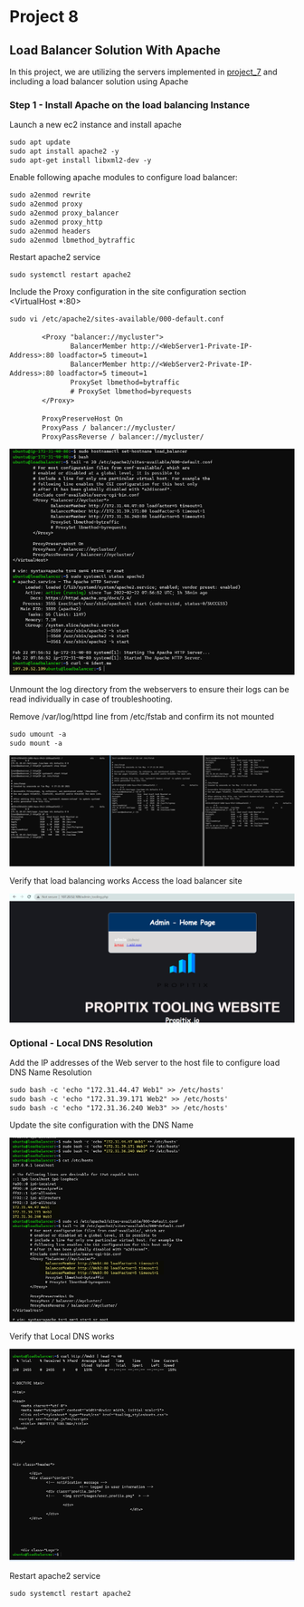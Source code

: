 # Project 8

## Load Balancer Solution With Apache

In this project, we are utilizing the servers implemented in [project_7](../project_7_files/project_7.md) and including a load balancer solution using Apache

### Step 1 - Install Apache on the load balancing Instance
Launch a new ec2 instance and install apache
```
sudo apt update
sudo apt install apache2 -y
sudo apt-get install libxml2-dev -y
```

Enable following  apache modules to configure load balancer:
```
sudo a2enmod rewrite
sudo a2enmod proxy
sudo a2enmod proxy_balancer
sudo a2enmod proxy_http
sudo a2enmod headers
sudo a2enmod lbmethod_bytraffic
```

Restart apache2 service
```
sudo systemctl restart apache2
```

Include the Proxy configuration in the site configuration section <VirtualHost *:80>  </VirtualHost>

```
sudo vi /etc/apache2/sites-available/000-default.conf

		<Proxy "balancer://mycluster">
			   BalancerMember http://<WebServer1-Private-IP-Address>:80 loadfactor=5 timeout=1
			   BalancerMember http://<WebServer2-Private-IP-Address>:80 loadfactor=5 timeout=1
			   ProxySet lbmethod=bytraffic
			   # ProxySet lbmethod=byrequests
		</Proxy>

		ProxyPreserveHost On
		ProxyPass / balancer://mycluster/
		ProxyPassReverse / balancer://mycluster/
```
![load_balancer_apache2_status](screenshots/load_balancer_apache2_status.png)

Unmount the log directory from the webservers to ensure their logs can be read individually in case of troubleshooting.


Remove /var/log/httpd line from /etc/fstab and confirm its not mounted
```
sudo umount -a
sudo mount -a
```
![log_mount_removed](screenshots/log_mount_removed.png)


Verify that load balancing works
Access the load balancer site

![loadbalancer_page](screenshots/loadbalancer_page.png)


### Optional - Local DNS Resolution
Add the IP addresses of the Web server to the host file to configure load DNS Name Resolution
```
sudo bash -c 'echo "172.31.44.47 Web1" >> /etc/hosts'
sudo bash -c 'echo "172.31.39.171 Web2" >> /etc/hosts'
sudo bash -c 'echo "172.31.36.240 Web3" >> /etc/hosts'
```

Update the site configuration with the DNS Name

![update_etc_hosts](screenshots/update_etc_hosts.png)

Verify that Local DNS works

![curl_hostname](screenshots/curl_hostname.png)

Restart apache2 service
```
sudo systemctl restart apache2
```